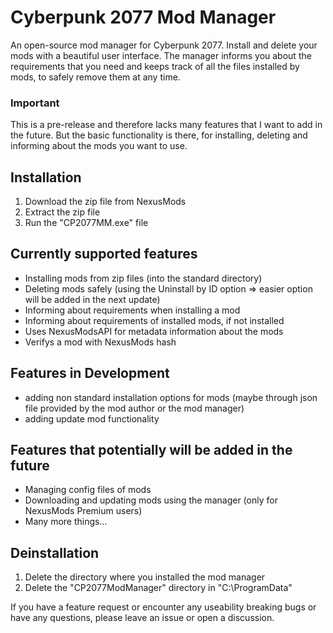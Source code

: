 # Cyberpunk 2077 Mod Manager
An open-source mod manager for Cyberpunk 2077. Install and delete your mods with a beautiful user interface. The manager informs you about the requirements that you need and keeps track of all the files installed by mods, to safely remove them at any time.

### Important
This is a pre-release and therefore lacks many features that I want to add in the future.
But the basic functionality is there, for installing, deleting and informing about the mods you want to use.

## Installation
1. Download the zip file from NexusMods
2. Extract the zip file
3. Run the "CP2077MM.exe" file


## Currently supported features
- Installing mods from zip files (into the standard directory)
- Deleting mods safely (using the Uninstall by ID option => easier option will be added in the next update)
- Informing about requirements when installing a mod
- Informing about requirements of installed mods, if not installed
- Uses NexusModsAPI for metadata information about the mods
- Verifys a mod with NexusMods hash

## Features in Development
+ adding non standard installation options for mods (maybe through json file provided by the mod author or the mod manager)
+ adding update mod functionality

## Features that potentially will be added in the future
 - Managing config files of mods
- Downloading and updating mods using the manager (only for NexusMods Premium users)
- Many more things...

## Deinstallation
1. Delete the directory where you installed the mod manager
2. Delete the "CP2077ModManager" directory in "C:\ProgramData\"

If you have a feature request or encounter any useability breaking bugs or have any questions, please leave an issue or open a discussion.
